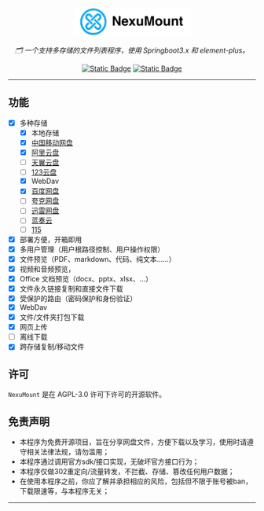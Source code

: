 <div align="center">
    <img src="	https://github.com/Meyvar/NexuMount/raw/main/src/assets/logo.png" height="60"/>
    <p><em>🗂️ 一个支持多存储的文件列表程序，使用 Springboot3.x 和 element-plus。</em></p>
</div>
<div align="center">

  [![Static Badge](https://img.shields.io/badge/NexuMount-blue?label=link&labelColor=green&link=https%3A%2F%2Fgithub.com%2FMeyvar%2FNexuMount-server)](https://github.com/Meyvar/NexuMount)
  [![Static Badge](https://img.shields.io/badge/AGPL_3.0-green?label=license&link=https%3A%2F%2Fgithub.com%2FMeyvar%2FNexuMount%2Fblob%2Fmain%2FLICENSE)](https://github.com/Meyvar/NexuMount-server/blob/main/LICENSE)


</div>

---

## 功能

- [x] 多种存储
    - [x] 本地存储
    - [x] [中国移动网盘](https://yun.139.com/)
    - [x] [阿里云盘](https://www.alipan.com/)
    - [ ] [天翼云盘](https://cloud.189.cn)
    - [ ] [123云盘](https://www.123pan.com/)
    - [x] WebDav
    - [x] [百度网盘](http://pan.baidu.com/)
    - [ ] [夸克网盘](https://pan.quark.cn)
    - [ ] [迅雷网盘](https://pan.xunlei.com)
    - [ ] [蓝奏云](https://www.lanzou.com/)
    - [ ] [115](https://115.com/)
- [x] 部署方便，开箱即用
- [x] 多用户管理（用户根路径控制、用户操作权限）
- [x] 文件预览（PDF、markdown、代码、纯文本……）
- [x] 视频和音频预览，
- [x] Office 文档预览（docx、pptx、xlsx、...）
- [x] 文件永久链接复制和直接文件下载
- [x] 受保护的路由（密码保护和身份验证）
- [x] WebDav
- [x] 文件/文件夹打包下载
- [x] 网页上传
- [ ] 离线下载
- [x] 跨存储复制/移动文件

## 许可

`NexuMount` 是在 AGPL-3.0 许可下许可的开源软件。

## 免责声明

- 本程序为免费开源项目，旨在分享网盘文件，方便下载以及学习，使用时请遵守相关法律法规，请勿滥用；
- 本程序通过调用官方sdk/接口实现，无破坏官方接口行为；
- 本程序仅做302重定向/流量转发，不拦截、存储、篡改任何用户数据；
- 在使用本程序之前，你应了解并承担相应的风险，包括但不限于账号被ban，下载限速等，与本程序无关；

---
